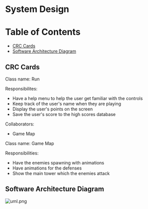 # System Design

# Table of Contents
  - [CRC Cards](#crc-cards)
  - [Software Architecture Diagram](#software-architecture-diagram)
  
  
## CRC Cards
Class name: Run

Responsibilites:
- Have a help menu to help the user get familiar with the controls
- Keep track of the user's name when they are playing
- Display the user's points on the screen
- Save the user's score to the high scores database

Collaborators:
- Game Map

Class name: Game Map

Responsibilities:
- Have the enemies spawning with animations
- Have animations for the defenses
- Show the main tower which the enemies attack


## Software Architecture Diagram
![uml.png](https://github.com/UTMCSC301/project-ctrl-alt-elite/blob/master/doc/sprint%303/image/uml.png)
